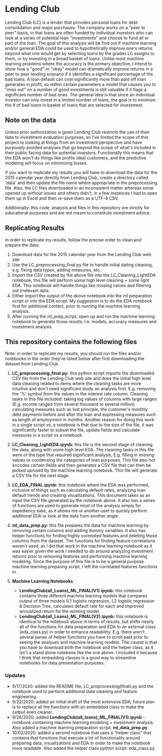 # Lending Club

Lending Club (LC) is a lender that provides personal loans for debt consolidation and major purchases. The company works on a "peer to peer" basis, in that loans are often funded by individual investors who can look at a series of potential loan "investments" and choose to fund all or part of the loan. The goal of this analysis will be find out if machine learning and/or general EDA could be used to hypothetically improve one's returns beyond what one would get by selecting loans by the grades LC assigns to them, or by investing in a broad basket of loans. Unlike most machine learning problems where the accuracy is the primary objective, I intend to show how a "good" or "okay" model can dramatically improve returns in a peer to peer lending scenario if it identifies a significant percentage of the bad loans. A loan default can cost significantly more than paid off loan generates in profit, so within certain parameters a model that causes you to "miss out" on a number of good investments is still valuable if it flags a significant number of bad ones. The general idea is that since an individual investor can only invest in a limited number of loans, the goal is to minimize the # of bad loans in basket of loans that are selected for investment.

## Note on the data

Unless prior authorization is given Lending Club restricts the use of their data to investment evaluation purposes, so I've limited the scope of this project to looking at things from an investment perspective and have purposely avoided analyses that go beyond the scope of what's included in their public facing data for potential investors. Functionally this means that the EDA won't do things like profile ideal customers, and the predictive modeling will focus on minimizing losses.

If you want to replicate my results you will have to download the data for the 2015 calendar year directly from Lending Club, create a directory called 'data' and then update the file name where appropriate in the preprocessing file. Also, the LC files downloaded in an inconsistent matter whereas some opened up without issues and others didn't, in a few instances I had to open them up in Excel and then re-save them as a UTF-8 CSV.

Additionally: this code, analysis and files in this repository are strictly for educational purposes and are not meant to constitute investment advice.

## Replicating Results

In order to replicate my results, follow the precise order to clean and prepare the data:

1) Download data for the 2015 calendar year from the Lending Club web site
2) Use the LC_preprocessing_final.py file to handle initial dating cleaning, e.g. fixing data types, adding measures, etc.
3) Import the CSV created by the above file into the LC_Cleaning_LightEDA notebook, this file will
perform some high level cleaning + some light EDA. This notebook will handle things like missing values and filtering out irrelevant data.
4) Either import the output of the above notebook into the ml preparation script or into the EDA script. My suggestion is to do the EDA notebook first for additional context, prior to running the machine learning analysis.
5) After running the ml_prep_script, open up and run the machine learning notebook to generate those results. I.e. models, accuracy measures and investment analysis.

## This repository contains the following files

Note: in order to replicate my results, you should run the files and/or notebooks in the order they're listed below after first downloading the dataset from Lending Club.

1) **LC_preprocessing_final.py:** this python script imports the downloaded CSV file from the Lending Club web site and does the initial high level data cleaning related to items where the cleaning tasks are more intuitive and don't need significant study an analysis first. E.g. removing the '%' symbol from the values in the interest rate column. Cleaning tasks in this file included: taking log values of columns with large ranges (E.g. income ranged from several thousand to several million) calculating measures such as lost principle, the customer's monthly debt payments before and after the loan and expressing measures such as length of employment in months. Another reason for doing this work in a single script vs. a notebook is that due to the size
of the file, it was significantly faster to subset the file, update fields and calculate measures in a script vs a notebook.

2) **LC_Cleaning_LightEDA.ipynb:** this file is the second stage of cleaning the data, along with some high level EDA. The cleaning tasks in this file were of the type that required significant analysis, E.g. filling in missing values or condensing the categories of loan purposes. This file also hot encodes certain fields and then generates a CSV file that can then be picked up/used by the machine learning notebook. This file will generate a CSV file for the next stage.

3) **LC_EDA_FINAL.ipynb:** this notebook where the EDA was performed, inclusive of things such as calculating default rates, analyzing loan default trends and creating visualizations. This document takes as an input the CSV file generated by the notebook above. It also has a series of functions are used to generate most of the analysis simply for expediency sake, as it allows me or another user to quickly perform additional EDA or look at the data from another angle.

4) **ml_data_prep.py:** this file prepares the data for machine learning by removing certain columns and adding dummy variables. It also has helper functions for finding highly correlated features and deleting those columns from the dataset. The functions for finding feature correlations weren't used, as I did that work in the machine learning notebook as it was easier given the work I needed to do around analyzing investment returns prior to removing features and performing machine learning modeling. Since the purpose of this file is to be a general purpose machine learning preparing script, I left the correlated features functions in.

5) **Machine Learning Notebooks**

    * **LendingClub(all_Loans)_ML_FINAL(V1).ipynb:** this notebook contains three different machine learning models that compares output of three models (L1 logistic regression, L2 logistic regression & Decision Tree, calculates default rate for each and improved annualized return for the winning model.
    * **LendingClub(all_Loans)_ML_FINAL(V2).ipynb:** this notebook is identical to the notebook above in terms of results, but shifts nearly all of the functions for data preparation and EDA to an external class (eda_class.py) in order to enhance readability. E.g. there aren't several panes of helper functions you have to scroll past prior to seeing the analyses and machine learning models. The caveat is that you have to download both the notebook and the helper class, as it isn't a stand alone notebook like the one above. I included it because I think that embedding classes is a good way to streamline notebooks for data presentation purposes.

### Updates

* 9/17/2020: added the README file, LC_proprocessing(final).py and the notebook used to perform additional data cleaning and feature engineering.
* 9/22/2020: added an initial draft of the most extensive EDA, future plan is to replace all the functions with an embedded class to make the output even cleaner.
* 9/26/2020: added **LendingClub(all_loans)_ML_FINAL(V1).ipynb** - notebook containing machine learning modeling + investment analysis. Also added a machine learning preparation script. **ml_data_prep.py**
* 10/02/2020: added a second notebook that uses a "helper class" that contains that functions that execute a lot of functionality around preparing data, visualizations and EDA in order to make the notebook more readable. Also added the helper class python script: eda_class.py
